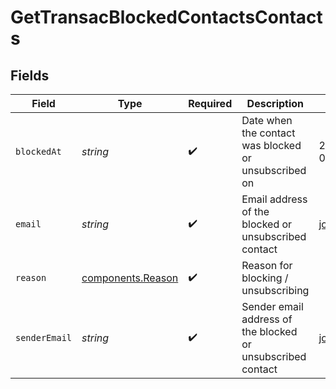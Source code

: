 # GetTransacBlockedContactsContacts


## Fields

| Field                                                       | Type                                                        | Required                                                    | Description                                                 | Example                                                     |
| ----------------------------------------------------------- | ----------------------------------------------------------- | ----------------------------------------------------------- | ----------------------------------------------------------- | ----------------------------------------------------------- |
| `blockedAt`                                                 | *string*                                                    | :heavy_check_mark:                                          | Date when the contact was blocked or unsubscribed on        | 2017-05-01T12:30:00Z                                        |
| `email`                                                     | *string*                                                    | :heavy_check_mark:                                          | Email address of the blocked or unsubscribed contact        | john.smith@example.com                                      |
| `reason`                                                    | [components.Reason](../../models/shared/reason.md)          | :heavy_check_mark:                                          | Reason for blocking / unsubscribing                         |                                                             |
| `senderEmail`                                               | *string*                                                    | :heavy_check_mark:                                          | Sender email address of the blocked or unsubscribed contact | john.smith@example.com                                      |